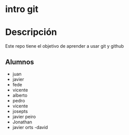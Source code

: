 # intro git

# Descripción

Este repo tiene el objetivo de aprender a usar git y github

## Alumnos

- juan
- javier
- fede
- vicente
- alberto
- pedro
- vicente
- josepts
- javier peiro
- Jonathan
- javier orts
-david